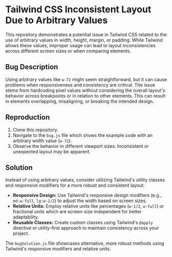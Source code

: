 # Tailwind CSS Inconsistent Layout Due to Arbitrary Values

This repository demonstrates a potential issue in Tailwind CSS related to the use of arbitrary values in width, height, margin, or padding. While Tailwind allows these values, improper usage can lead to layout inconsistencies across different screen sizes or when comparing elements.

## Bug Description

Using arbitrary values like `w-72` might seem straightforward, but it can cause problems when responsiveness and consistency are critical. The issue stems from hardcoding pixel values without considering the overall layout's behavior across breakpoints or in relation to other elements. This can result in elements overlapping, misaligning, or breaking the intended design.

## Reproduction

1.  Clone this repository.
2.  Navigate to the `bug.js` file which shows the example code with an arbitrary width value (`w-72`).
3.  Observe the behavior in different viewport sizes.  Inconsistent or unexpected layout may be apparent.

## Solution

Instead of using arbitrary values, consider utilizing Tailwind's utility classes and responsive modifiers for a more robust and consistent layout:

- **Responsive Design:** Use Tailwind's responsive design modifiers (e.g., `md:w-full`, `lg:w-1/2`) to adjust the width based on screen sizes.
- **Relative Units:** Employ relative units like percentages (`w-1/2`, `w-full`) or fractional units which are screen-size independent for better adaptability.
- **Reusable Classes:** Create custom classes using Tailwind's `@apply` directive or utility-first approach to maintain consistency across your project.

The `bugSolution.js` file showcases alternative, more robust methods using Tailwind's responsive modifiers and relative units.